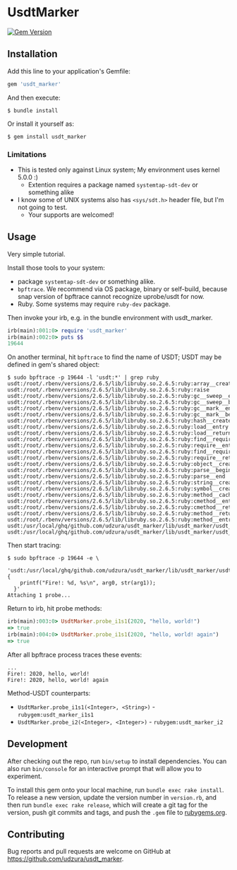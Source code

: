 # UsdtMarker

[![Gem Version](https://badge.fury.io/rb/usdt_marker.svg)](https://badge.fury.io/rb/usdt_marker)

## Installation

Add this line to your application's Gemfile:

```ruby
gem 'usdt_marker'
```

And then execute:

    $ bundle install

Or install it yourself as:

    $ gem install usdt_marker

### Limitations

* This is tested only against Linux system; My environment uses kernel 5.0.0 :)
  * Extention requires a package named `systemtap-sdt-dev` or something alike
* I know some of UNIX systems also has `<sys/sdt.h>` header file, but I'm not going to test.
  * Your supports are welcomed!

## Usage

Very simple tutorial.

Install those tools to your system:

* package `systemtap-sdt-dev` or something alike.
* `bpftrace`. We recommend via OS package, binary or self-build, because snap version of bpftrace cannot recognize uprobe/usdt for now.
* Ruby. Some systems may require `ruby-dev` package.

Then invoke your irb, e.g. in the bundle environment with usdt_marker.

```ruby
irb(main):001:0> require 'usdt_marker'
irb(main):002:0> puts $$
19644
```

On another terminal, hit `bpftrace` to find the name of USDT; USDT may be defined in gem's shared object:

```console
$ sudo bpftrace -p 19644 -l 'usdt:*' | grep ruby
usdt:/root/.rbenv/versions/2.6.5/lib/libruby.so.2.6.5:ruby:array__create
usdt:/root/.rbenv/versions/2.6.5/lib/libruby.so.2.6.5:ruby:raise
usdt:/root/.rbenv/versions/2.6.5/lib/libruby.so.2.6.5:ruby:gc__sweep__end
usdt:/root/.rbenv/versions/2.6.5/lib/libruby.so.2.6.5:ruby:gc__sweep__begin
usdt:/root/.rbenv/versions/2.6.5/lib/libruby.so.2.6.5:ruby:gc__mark__end
usdt:/root/.rbenv/versions/2.6.5/lib/libruby.so.2.6.5:ruby:gc__mark__begin
usdt:/root/.rbenv/versions/2.6.5/lib/libruby.so.2.6.5:ruby:hash__create
usdt:/root/.rbenv/versions/2.6.5/lib/libruby.so.2.6.5:ruby:load__entry
usdt:/root/.rbenv/versions/2.6.5/lib/libruby.so.2.6.5:ruby:load__return
usdt:/root/.rbenv/versions/2.6.5/lib/libruby.so.2.6.5:ruby:find__require__return
usdt:/root/.rbenv/versions/2.6.5/lib/libruby.so.2.6.5:ruby:require__entry
usdt:/root/.rbenv/versions/2.6.5/lib/libruby.so.2.6.5:ruby:find__require__entry
usdt:/root/.rbenv/versions/2.6.5/lib/libruby.so.2.6.5:ruby:require__return
usdt:/root/.rbenv/versions/2.6.5/lib/libruby.so.2.6.5:ruby:object__create
usdt:/root/.rbenv/versions/2.6.5/lib/libruby.so.2.6.5:ruby:parse__begin
usdt:/root/.rbenv/versions/2.6.5/lib/libruby.so.2.6.5:ruby:parse__end
usdt:/root/.rbenv/versions/2.6.5/lib/libruby.so.2.6.5:ruby:string__create
usdt:/root/.rbenv/versions/2.6.5/lib/libruby.so.2.6.5:ruby:symbol__create
usdt:/root/.rbenv/versions/2.6.5/lib/libruby.so.2.6.5:ruby:method__cache__clear
usdt:/root/.rbenv/versions/2.6.5/lib/libruby.so.2.6.5:ruby:cmethod__entry
usdt:/root/.rbenv/versions/2.6.5/lib/libruby.so.2.6.5:ruby:cmethod__return
usdt:/root/.rbenv/versions/2.6.5/lib/libruby.so.2.6.5:ruby:method__return
usdt:/root/.rbenv/versions/2.6.5/lib/libruby.so.2.6.5:ruby:method__entry
usdt:/usr/local/ghq/github.com/udzura/usdt_marker/lib/usdt_marker/usdt_marker.so:rubygem:usdt_marker_i1s1
usdt:/usr/local/ghq/github.com/udzura/usdt_marker/lib/usdt_marker/usdt_marker.so:rubygem:usdt_marker_i2
```

Then start tracing:

```
$ sudo bpftrace -p 19644 -e \
  'usdt:/usr/local/ghq/github.com/udzura/usdt_marker/lib/usdt_marker/usdt_marker.so:rubygem:usdt_marker_i1s1 {
    printf("Fire!: %d, %s\n", arg0, str(arg1));
  }'
Attaching 1 probe...
```

Return to irb, hit probe methods:

```ruby
irb(main):003:0> UsdtMarker.probe_i1s1(2020, "hello, world!")
=> true
irb(main):004:0> UsdtMarker.probe_i1s1(2020, "hello, world! again")
=> true
```

After all bpftrace process traces these events:

```
...
Fire!: 2020, hello, world!
Fire!: 2020, hello, world! again
```

Method-USDT counterparts:

* `UsdtMarker.probe_i1s1(<Integer>, <String>)` - `rubygem:usdt_marker_i1s1`
* `UsdtMarker.probe_i2(<Integer>, <Integer>)` - `rubygem:usdt_marker_i2`

## Development

After checking out the repo, run `bin/setup` to install dependencies. You can also run `bin/console` for an interactive prompt that will allow you to experiment.

To install this gem onto your local machine, run `bundle exec rake install`. To release a new version, update the version number in `version.rb`, and then run `bundle exec rake release`, which will create a git tag for the version, push git commits and tags, and push the `.gem` file to [rubygems.org](https://rubygems.org).

## Contributing

Bug reports and pull requests are welcome on GitHub at https://github.com/udzura/usdt_marker.


